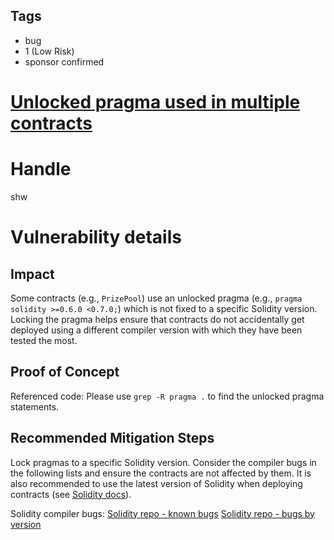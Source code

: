 ## Tags

- bug
- 1 (Low Risk)
- sponsor confirmed

# [Unlocked pragma used in multiple contracts](https://github.com/code-423n4/2021-06-pooltogether-findings/issues/109) 

# Handle

shw


# Vulnerability details

## Impact

Some contracts (e.g., `PrizePool`) use an unlocked pragma (e.g., `pragma solidity >=0.6.0 <0.7.0;`) which is not fixed to a specific Solidity version. Locking the pragma helps ensure that contracts do not accidentally get deployed using a different compiler version with which they have been tested the most.

## Proof of Concept

Referenced code:
Please use `grep -R pragma .` to find the unlocked pragma statements.

## Recommended Mitigation Steps

Lock pragmas to a specific Solidity version. Consider the compiler bugs in the following lists and ensure the contracts are not affected by them. It is also recommended to use the latest version of Solidity when deploying contracts (see [Solidity docs](https://docs.soliditylang.org/en/v0.8.4/#solidity)).

Solidity compiler bugs:
[Solidity repo - known bugs](https://github.com/ethereum/solidity/blob/develop/docs/bugs.json)
[Solidity repo - bugs by version](https://github.com/ethereum/solidity/blob/develop/docs/bugs_by_version.json)


